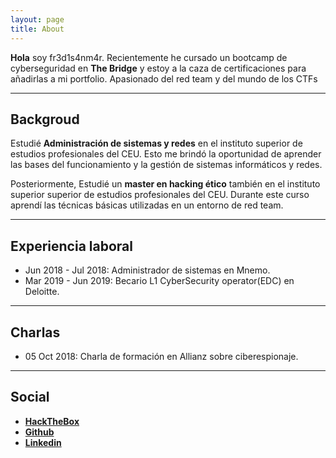 ```yaml
---
layout: page
title: About
---
```


**Hola** soy fr3d1s4nm4r. Recientemente he cursado un bootcamp de cyberseguridad en **The Bridge** y estoy a la caza de certificaciones para añadirlas a mi portfolio. Apasionado del red team y del mundo de los CTFs

---
## Backgroud

Estudié **Administración de sistemas y redes** en el instituto superior de estudios profesionales del CEU. Esto me brindó la oportunidad de aprender las bases del funcionamiento y la gestión de sistemas informáticos y redes. 

Posteriormente, Estudié un **master en hacking ético** también en el instituto superior superior de estudios profesionales del CEU. Durante este curso aprendí las técnicas básicas utilizadas en un entorno de red team.

---
## Experiencia laboral

* Jun 2018 - Jul 2018: Administrador de sistemas en Mnemo.
* Mar 2019 - Jun 2019: Becario L1 CyberSecurity operator(EDC) en Deloitte.

---
## Charlas

* 05 Oct 2018: Charla de formación en Allianz sobre ciberespionaje.

---
## Social

* [**HackTheBox**](https://www.hackthebox.eu/profile/231883) 
* [**Github**](https://github.com/fredisanmar/)
* [**Linkedin**](https://www.linkedin.com/in/fr3d1s4nm4r/)


